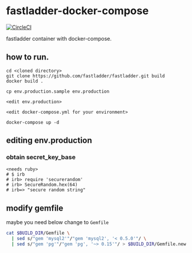 # fastladder-docker-compose

[![CircleCI](https://dl.circleci.com/status-badge/img/gh/yakumo-saki/docker-fastladder/tree/master.svg?style=svg)](https://dl.circleci.com/status-badge/redirect/gh/yakumo-saki/docker-fastladder/tree/master)

fastladder container with docker-compose.

## how to run.

```
cd <cloned directory>
git clone https://github.com/fastladder/fastladder.git build
docker build .

cp env.production.sample env.production

<edit env.production>

<edit docker-compose.yml for your environment>

docker-compose up -d
```

## editing env.production
### obtain secret_key_base

```
<needs ruby>
# $ irb
# irb> require 'securerandom'
# irb> SecureRandom.hex(64)
# irb=> "secure random string"
```

## modify gemfile

maybe you need below change to `Gemfile`

```bash
cat $BUILD_DIR/Gemfile \
  | sed s/"gem 'mysql2'"/"gem 'mysql2', '< 0.5.0'"/ \
  | sed s/"gem 'pg'"/"gem 'pg', '~> 0.15'"/ > $BUILD_DIR/Gemfile.new
```
